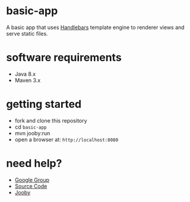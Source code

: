 # basic-app

A basic app that uses [Handlebars](https://github.com/jooby-project/jooby/tree/master/jooby-hbs) template engine to renderer views and serve static files.

# software requirements
- Java 8.x
- Maven 3.x

# getting started

- fork and clone this repository
- cd ```basic-app```
- mvn jooby:run
- open a browser at: ```http://localhost:8080```

# need help?
- [Google Group](jooby-project@googlegroups.com)
- [Source Code](https://github.com/jooby-project/jooby)
- [Jooby](http://jooby.org)
